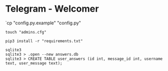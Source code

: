 # Telegram - Welcomer

`cp "config.py.example" "config.py"

`touch "admins.cfg"`

`pip3 install -r "requirements.txt"`

```
sqlite3
sqlite3 > .open --new answers.db
sqlite3 > CREATE TABLE user_answers (id int, message_id int, username text, user_message text);
```
